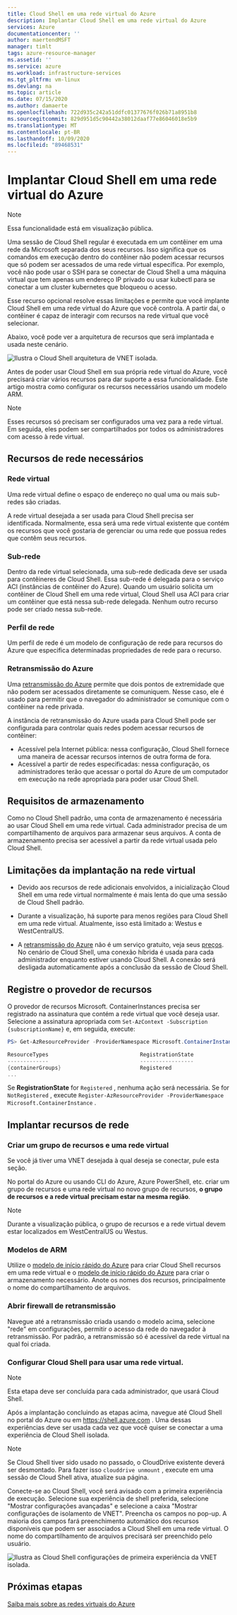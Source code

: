 ```yaml
---
title: Cloud Shell em uma rede virtual do Azure
description: Implantar Cloud Shell em uma rede virtual do Azure
services: Azure
documentationcenter: ''
author: maertendMSFT
manager: timlt
tags: azure-resource-manager
ms.assetid: ''
ms.service: azure
ms.workload: infrastructure-services
ms.tgt_pltfrm: vm-linux
ms.devlang: na
ms.topic: article
ms.date: 07/15/2020
ms.author: damaerte
ms.openlocfilehash: 722d935c242a51ddfc01377676f026b71a8951b8
ms.sourcegitcommit: 829d951d5c90442a38012daaf77e86046018e5b9
ms.translationtype: MT
ms.contentlocale: pt-BR
ms.lasthandoff: 10/09/2020
ms.locfileid: "89468531"
---
```

# <a name="deploy-cloud-shell-into-an-azure-virtual-network"></a>Implantar Cloud Shell em uma rede virtual do Azure
> [!NOTE]
> Essa funcionalidade está em visualização pública.

Uma sessão de Cloud Shell regular é executada em um contêiner em uma rede da Microsoft separada dos seus recursos. Isso significa que os comandos em execução dentro do contêiner não podem acessar recursos que só podem ser acessados de uma rede virtual específica. Por exemplo, você não pode usar o SSH para se conectar de Cloud Shell a uma máquina virtual que tem apenas um endereço IP privado ou usar kubectl para se conectar a um cluster kubernetes que bloqueou o acesso. 

Esse recurso opcional resolve essas limitações e permite que você implante Cloud Shell em uma rede virtual do Azure que você controla. A partir daí, o contêiner é capaz de interagir com recursos na rede virtual que você selecionar.  

Abaixo, você pode ver a arquitetura de recursos que será implantada e usada neste cenário.

![Ilustra o Cloud Shell arquitetura de VNET isolada.](media/private-vnet/data-diagram.png)

Antes de poder usar Cloud Shell em sua própria rede virtual do Azure, você precisará criar vários recursos para dar suporte a essa funcionalidade. Este artigo mostra como configurar os recursos necessários usando um modelo ARM.

> [!NOTE]
> Esses recursos só precisam ser configurados uma vez para a rede virtual. Em seguida, eles podem ser compartilhados por todos os administradores com acesso à rede virtual.

## <a name="required-network-resources"></a>Recursos de rede necessários

### <a name="virtual-network"></a>Rede virtual
Uma rede virtual define o espaço de endereço no qual uma ou mais sub-redes são criadas.

A rede virtual desejada a ser usada para Cloud Shell precisa ser identificada. Normalmente, essa será uma rede virtual existente que contém os recursos que você gostaria de gerenciar ou uma rede que possua redes que contêm seus recursos.

### <a name="subnet"></a>Sub-rede
Dentro da rede virtual selecionada, uma sub-rede dedicada deve ser usada para contêineres de Cloud Shell. Essa sub-rede é delegada para o serviço ACI (instâncias de contêiner do Azure).  Quando um usuário solicita um contêiner de Cloud Shell em uma rede virtual, Cloud Shell usa ACI para criar um contêiner que está nessa sub-rede delegada.  Nenhum outro recurso pode ser criado nessa sub-rede.

### <a name="network-profile"></a>Perfil de rede
Um perfil de rede é um modelo de configuração de rede para recursos do Azure que especifica determinadas propriedades de rede para o recurso.

### <a name="azure-relay"></a>Retransmissão do Azure
Uma [retransmissão do Azure](../azure-relay/relay-what-is-it.md) permite que dois pontos de extremidade que não podem ser acessados diretamente se comuniquem. Nesse caso, ele é usado para permitir que o navegador do administrador se comunique com o contêiner na rede privada.

A instância de retransmissão do Azure usada para Cloud Shell pode ser configurada para controlar quais redes podem acessar recursos de contêiner: 
- Acessível pela Internet pública: nessa configuração, Cloud Shell fornece uma maneira de acessar recursos internos de outra forma de fora. 
- Acessível a partir de redes especificadas: nessa configuração, os administradores terão que acessar o portal do Azure de um computador em execução na rede apropriada para poder usar Cloud Shell.

## <a name="storage-requirements"></a>Requisitos de armazenamento
Como no Cloud Shell padrão, uma conta de armazenamento é necessária ao usar Cloud Shell em uma rede virtual. Cada administrador precisa de um compartilhamento de arquivos para armazenar seus arquivos.  A conta de armazenamento precisa ser acessível a partir da rede virtual usada pelo Cloud Shell. 

## <a name="virtual-network-deployment-limitations"></a>Limitações da implantação na rede virtual
* Devido aos recursos de rede adicionais envolvidos, a inicialização Cloud Shell em uma rede virtual normalmente é mais lenta do que uma sessão de Cloud Shell padrão.

* Durante a visualização, há suporte para menos regiões para Cloud Shell em uma rede virtual. Atualmente, isso está limitado a: Westus e WestCentralUS.

* A [retransmissão do Azure](../azure-relay/relay-what-is-it.md) não é um serviço gratuito, veja seus [preços](https://azure.microsoft.com/pricing/details/service-bus/). No cenário de Cloud Shell, uma conexão híbrida é usada para cada administrador enquanto estiver usando Cloud Shell. A conexão será desligada automaticamente após a conclusão da sessão de Cloud Shell.

## <a name="register-the-resource-provider"></a>Registre o provedor de recursos

O provedor de recursos Microsoft. ContainerInstances precisa ser registrado na assinatura que contém a rede virtual que você deseja usar. Selecione a assinatura apropriada com `Set-AzContext -Subscription {subscriptionName}` e, em seguida, execute:

```powershell
PS> Get-AzResourceProvider -ProviderNamespace Microsoft.ContainerInstance | select ResourceTypes,RegistrationState

ResourceTypes                             RegistrationState
-------------                             -----------------
{containerGroups}                         Registered
...
```

Se **RegistrationState** for `Registered` , nenhuma ação será necessária. Se for `NotRegistered` , execute `Register-AzResourceProvider -ProviderNamespace Microsoft.ContainerInstance` . 

## <a name="deploy-network-resources"></a>Implantar recursos de rede
 
### <a name="create-a-resource-group-and-virtual-network"></a>Criar um grupo de recursos e uma rede virtual
Se você já tiver uma VNET desejada à qual deseja se conectar, pule esta seção.

No portal do Azure ou usando CLI do Azure, Azure PowerShell, etc. criar um grupo de recursos e uma rede virtual no novo grupo de recursos, **o grupo de recursos e a rede virtual precisam estar na mesma região**.

> [!NOTE]
> Durante a visualização pública, o grupo de recursos e a rede virtual devem estar localizados em WestCentralUS ou Westus.

### <a name="arm-templates"></a>Modelos de ARM
Utilize o [modelo de início rápido do Azure](https://aka.ms/cloudshell/docs/vnet/template) para criar Cloud Shell recursos em uma rede virtual e o [modelo de início rápido do Azure](https://aka.ms/cloudshell/docs/vnet/template/storage) para criar o armazenamento necessário. Anote os nomes dos recursos, principalmente o nome do compartilhamento de arquivos.

### <a name="open-relay-firewall"></a>Abrir firewall de retransmissão
Navegue até a retransmissão criada usando o modelo acima, selecione "rede" em configurações, permitir o acesso da rede do navegador à retransmissão. Por padrão, a retransmissão só é acessível da rede virtual na qual foi criada. 

### <a name="configuring-cloud-shell-to-use-a-virtual-network"></a>Configurar Cloud Shell para usar uma rede virtual.
> [!NOTE]
> Esta etapa deve ser concluída para cada administrador, que usará Cloud Shell.

Após a implantação concluindo as etapas acima, navegue até Cloud Shell no portal do Azure ou em https://shell.azure.com . Uma dessas experiências deve ser usada cada vez que você quiser se conectar a uma experiência de Cloud Shell isolada.

> [!NOTE]
> Se Cloud Shell tiver sido usado no passado, o CloudDrive existente deverá ser desmontado. Para fazer isso `clouddrive unmount` , execute em uma sessão de Cloud Shell ativa, atualize sua página.

Conecte-se ao Cloud Shell, você será avisado com a primeira experiência de execução. Selecione sua experiência de shell preferida, selecione "Mostrar configurações avançadas" e selecione a caixa "Mostrar configurações de isolamento de VNET". Preencha os campos no pop-up.  A maioria dos campos fará preenchimento automático dos recursos disponíveis que podem ser associados a Cloud Shell em uma rede virtual.  O nome do compartilhamento de arquivos precisará ser preenchido pelo usuário.


![Ilustra as Cloud Shell configurações de primeira experiência da VNET isolada.](media/private-vnet/vnet-settings.png)

## <a name="next-steps"></a>Próximas etapas
[Saiba mais sobre as redes virtuais do Azure](../virtual-network/virtual-networks-overview.md)